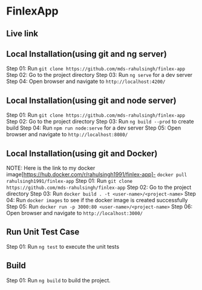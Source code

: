 # FinlexApp

## Live link


## Local Installation(using git and ng server)
Step 01: Run `git clone https://github.com/mds-rahulsingh/finlex-app`
Step 02: Go to the project directory
Step 03: Run `ng serve` for a dev server
Step 04: Open browser and navigate to `http://localhost:4200/`

## Local Installation(using git and node server)
Step 01: Run `git clone https://github.com/mds-rahulsingh/finlex-app`
Step 02: Go to the project directory
Step 03: Run `ng build --prod` to create build
Step 04: Run `npm run node:serve` for a dev server
Step 05: Open browser and navigate to `http://localhost:8080/`

## Local Installation(using git and Docker)
NOTE: Here is the link to my docker image[https://hub.docker.com/r/rahulsingh1991/finlex-app]- `docker pull rahulsingh1991/finlex-app`
Step 01: Run `git clone https://github.com/mds-rahulsingh/finlex-app`
Step 02: Go to the project directory
Step 03: Run `docker build . -t <user-name>/<project-name>`
Step 04: Run `docker images` to see if the docker image is created successfully
Step 05: Run `docker run -p 3000:80 <user-name>/<project-name>`
Step 06: Open browser and navigate to `http://localhost:3000/`

## Run Unit Test Case
Step 01: Run `ng test` to execute the unit tests

## Build
Step 01: Run `ng build` to build the project.
